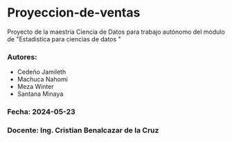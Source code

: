 # Proyeccion-de-ventas
Proyecto de la maestría Ciencia de Datos para trabajo autónomo del módulo de "Estadistica para ciencias de datos "
### Autores:
- Cedeño Jamileth
- Machuca Nahomi
- Meza Winter
- Santana Minaya
### Fecha: 2024-05-23
### Docente: Ing. Cristian Benalcazar de la Cruz
